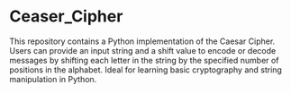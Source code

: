 # Ceaser_Cipher
This repository contains a Python implementation of the Caesar Cipher. Users can provide an input string and a shift value to encode or decode messages by shifting each letter in the string by the specified number of positions in the alphabet. Ideal for learning basic cryptography and string manipulation in Python.
